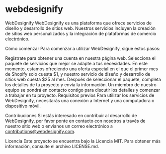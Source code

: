 # webdesignify
WebDesignify
WebDesignify es una plataforma que ofrece servicios de diseño y desarrollo de sitios web. Nuestros servicios incluyen la creación de sitios web personalizados y la integración de plataformas de comercio electrónico.

Cómo comenzar
Para comenzar a utilizar WebDesignify, sigue estos pasos:

Regístrate para obtener una cuenta en nuestra página web.
Selecciona el paquete de servicios que mejor se adapte a tus necesidades. En este momento, estamos ofreciendo una oferta especial en el que el primer mes de Shopify solo cuesta $1, y nuestro servicio de diseño y desarrollo de sitios web cuesta $25 al mes.
Después de seleccionar el paquete, completa los detalles de tu proyecto y envía la información.
Un miembro de nuestro equipo se pondrá en contacto contigo para discutir los detalles y comenzar a trabajar en tu proyecto.
Requisitos previos
Para utilizar los servicios de WebDesignify, necesitarás una conexión a Internet y una computadora o dispositivo móvil.

Contribuciones
Si estás interesado en contribuir al desarrollo de WebDesignify, por favor ponte en contacto con nosotros a través de nuestro sitio web o envíanos un correo electrónico a contributions@webdesignify.com.

Licencia
Este proyecto se encuentra bajo la Licencia MIT. Para obtener más información, consulte el archivo LICENSE.md.
